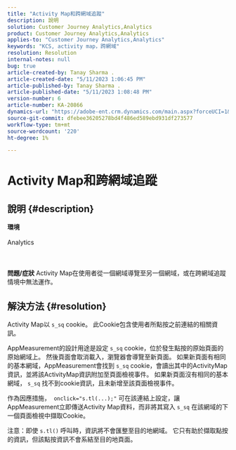 ```yaml
---
title: "Activity Map和跨網域追蹤"
description: 說明
solution: Customer Journey Analytics,Analytics
product: Customer Journey Analytics,Analytics
applies-to: "Customer Journey Analytics,Analytics"
keywords: "KCS, activity map，跨網域"
resolution: Resolution
internal-notes: null
bug: true
article-created-by: Tanay Sharma .
article-created-date: "5/11/2023 1:06:45 PM"
article-published-by: Tanay Sharma .
article-published-date: "5/11/2023 1:08:48 PM"
version-number: 6
article-number: KA-20866
dynamics-url: "https://adobe-ent.crm.dynamics.com/main.aspx?forceUCI=1&pagetype=entityrecord&etn=knowledgearticle&id=c9c012ab-fcef-ed11-8849-6045bd006079"
source-git-commit: dfebee36205278bd4f486ed589ebd931df273577
workflow-type: tm+mt
source-wordcount: '220'
ht-degree: 1%

---
```


# Activity Map和跨網域追蹤

## 說明 {#description}

<b>環境</b><br><br>Analytics<br><br> <br><br><b>問題/症狀</b>
Activity Map在使用者從一個網域導覽至另一個網域，或在跨網域追蹤情境中無法運作。


## 解決方法 {#resolution}


Activity Map以 `s_sq` cookie。 此Cookie包含使用者所點按之前連結的相關資訊。

AppMeasurement的設計用途是設定 `s_sq` cookie，位於發生點按的原始頁面的原始網域上。 然後頁面會取消載入，瀏覽器會導覽至新頁面。 如果新頁面有相同的基本網域，AppMeasurement會找到 `s_sq` cookie，會讀出其中的ActivityMap資訊，並將該ActivityMap資訊附加至頁面檢視事件。 如果新頁面沒有相同的基本網域， `s_sq` 找不到cookie資訊，且未新增至該頁面檢視事件。

作為因應措施，  `onclick="s.tl(...);"` 可在該連結上設定，讓AppMeasurement立即傳送Activity Map資料，而非將其寫入 `s_sq` 在該網域的下一個頁面檢視中擷取Cookie。



注意：即使 `s.tl()` 呼叫時，資訊將不會匯整至目的地網域。 它只有助於擷取點按的資訊，但該點按資訊不會系結至目的地頁面。




